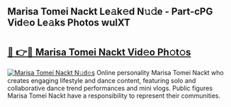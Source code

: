 ## Marisa Tomei Nackt Le𝚊k𝚎d N𝚞𝚍e - Part-cPG Vid𝚎o Le𝚊ks Photos wulXT

# <h2><a href="http://fb8kfw.evod.top/?m=Marisa+Tomei+Nackt">🔗 👉🔴 Marisa Tomei Nackt Vid𝚎o Ph𝚘t𝚘s</a></h2>

[![Marisa Tomei Nackt N𝚞d𝚎s](https://i.imgur.com/8V9OHl7.gif)](http://fb8kfw.evod.top/?m=Marisa+Tomei+Nackt)
Online personality Marisa Tomei Nackt who creates engaging lifestyle and dance content, featuring solo and collaborative dance trend performances and mini vlogs. Public figures Marisa Tomei Nackt have a responsibility to represent their communities. 
